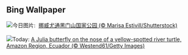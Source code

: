 ## Bing Wallpaper
![](https://www.bing.com/th?id=OHR.JotunheimenPark_ZH-CN7417034574_UHD.jpg&w=1000)今日图片: &nbsp;[挪威尤通黑门山国家公园 (© Marisa Estivill/Shutterstock)](https://www.bing.com/th?id=OHR.JotunheimenPark_ZH-CN7417034574_UHD.jpg)
<br><br/>
![](https://www.bing.com/th?id=OHR.ButterflyTurtle_EN-US4083359630_UHD.jpg&w=1000)Today: [A Julia butterfly on the nose of a yellow-spotted river turtle, Amazon Region, Ecuador (© Westend61/Getty Images)](https://www.bing.com/th?id=OHR.ButterflyTurtle_EN-US4083359630_UHD.jpg)
<br><br/>
